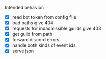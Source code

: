Intended behavior:

- [x] read bot token from config file
- [x] bad paths give 404
- [x] requests for indadmissible guilds give 403
- [x] get guild from path
- [x] forward discord errors
- [x] handle both kinds of event ids
- [x] serve json
